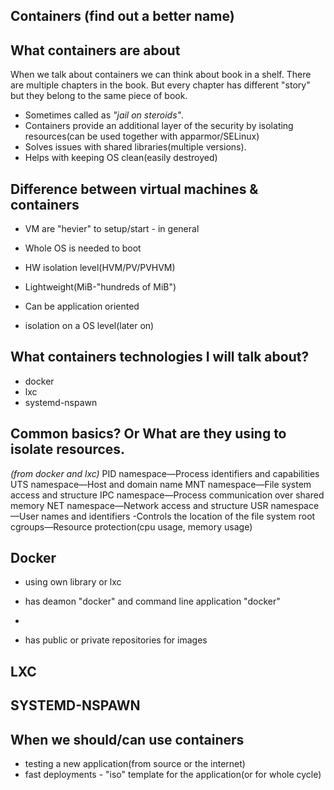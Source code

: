 Containers (find out a better name)
-----------------------------------

What containers are about
-------------------------
When we talk about containers we can think about book in a shelf.
There are multiple chapters in the book. But every chapter has
different "story" but they belong to the same piece of book.

- Sometimes called as *"jail on steroids"*.
- Containers provide an additional layer of the security by isolating
  resources(can be used together with apparmor/SELinux)
- Solves issues with shared libraries(multiple versions).
- Helps with keeping OS clean(easily destroyed)

Difference between virtual machines & containers
------------------------------------------------
- VM are "hevier" to setup/start - in general
- Whole OS is needed to boot
- HW isolation level(HVM/PV/PVHVM)


- Lightweight(MiB-"hundreds of MiB")
- Can be application oriented
- isolation on a OS level(later on)

What containers technologies I will talk about?
-----------------------------------------------
- docker
- lxc
- systemd-nspawn

Common basics? Or What are they using to isolate resources.
-----------------------------------------------------------

*(from docker and lxc)*
PID namespace—Process identifiers and capabilities
UTS namespace—Host and domain name
MNT namespace—File system access and structure
IPC namespace—Process communication over shared memory
NET namespace—Network access and structure
USR namespace—User names and identifiers
-Controls the location of the file system root
cgroups—Resource protection(cpu usage, memory usage)

Docker
------
- using own library or lxc
- has deamon "docker" and command line application "docker"

-
- has public or private repositories for images




LXC
---



SYSTEMD-NSPAWN
--------------



When we should/can use containers
---------------------------------
- testing a new application(from source or the internet)
- fast deployments - "iso" template for the application(or for whole
  cycle)

